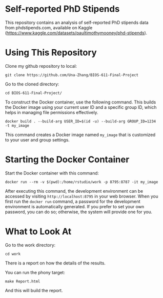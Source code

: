 Self-reported PhD Stipends 
========================================================

This repository contains an analysis of self-reported PhD stipends data from phdstipends.com, available on Kaggle (https://www.kaggle.com/datasets/paultimothymooney/phd-stipends).

Using This Repository
================================

Clone my github repository to local:

```
git clone https://github.com/Una-Zhang/BIOS-611-Final-Project
```

Go to the cloned directory:

```
cd BIOS-611-Final-Project/
```

To construct the Docker container, use the following command. This builds the Docker image using your current user ID  and a specific group ID, which helps in managing file permissions effectively.
 
```
docker build . --build-arg USER_ID=$(id -u) --build-arg GROUP_ID=1234 -t my_image
```
 
This command creates a Docker image named `my_image` that is customized to your user and group settings.

Starting the Docker Container
================================

Start the Docker container with this command:
```
docker run --rm -v $(pwd):/home/rstudio/work -p 8795:8787 -it my_image
```

After executing this command, the development environment can be accessed by visiting `http://localhost:8795` in your web browser. When you first run the `docker run` command, a password for the development environment is automatically generated. If you prefer to set your own password, you can do so; otherwise, the system will provide one for you.

What to Look At
===============

Go to the work directory:
```
cd work
```

There is a report on how the details of the results.

You can run the phony target:
```
make Report.html
```

And this will build the report.


